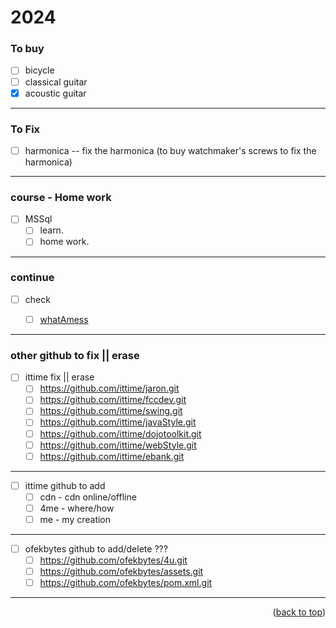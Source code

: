 <a name="topage"></a>

# 2024

### To buy
* [ ] bicycle
* [ ] classical guitar
* [x] acoustic guitar

-----

### To Fix
* [ ] harmonica -- fix the harmonica (to buy watchmaker's screws to fix the harmonica)

-----

### course - Home work
* [ ] MSSql
   * [ ] learn.
   * [ ] home work.
 
-----

### continue 
* [ ] check
   * [ ] [whatAmess](https://github.com/koskasmail/whatAmess.git)



-----

### other github to fix || erase
* [ ] ittime fix || erase
   * [ ] https://github.com/ittime/jaron.git
   * [ ] https://github.com/ittime/fccdev.git
   * [ ] https://github.com/ittime/swing.git
   * [ ] https://github.com/ittime/javaStyle.git
   * [ ] https://github.com/ittime/dojotoolkit.git
   * [ ] https://github.com/ittime/webStyle.git
   * [ ] https://github.com/ittime/ebank.git

-----

* [ ] ittime github to add
   * [ ] cdn - cdn online/offline
   * [ ] 4me - where/how
   * [ ] me - my creation

-----

* [ ] ofekbytes github to add/delete ???
   * [ ] https://github.com/ofekbytes/4u.git
   * [ ] https://github.com/ofekbytes/assets.git
   * [ ] https://github.com/ofekbytes/pom.xml.git

-----


<p align="right">(<a href="#topage">back to top</a>)</p>
<br/>
<br/>
